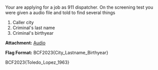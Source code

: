 Your are applying for a job as 911 dispatcher. On the screening test you were given a audio file and told to find several things
1. Caller city
2. Criminal's last name
3. Criminal's birthyear

**Attachment:** [Audio](https://drive.google.com/file/d/18YWCB3vPXCSkessDxLpF1XS474X6RyqD/view?usp=sharing)

**Flag Format:** BCF2023{City_Lastname_Birthyear}

BCF2023{Toledo_Lopez_1963}